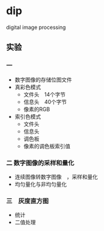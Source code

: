 # dip
digital image processing

## 实验

### 一
* 数字图像的存储位图文件
* 真彩色模式
	* 文件头　14个字节
	* 信息头　40个字节
	* 像素的RGB
* 索引色模式
	* 文件头
	* 信息头
	* 调色板
	* 像素的调色板索引值
### 二 数字图像的采样和量化
* 连续图像转数字图像　，采样和量化
* 均匀量化与非均匀量化

### 三　灰度直方图
* 统计
* 二值处理


